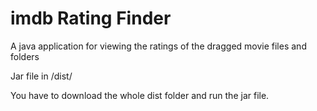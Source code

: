 # imdb Rating Finder
A java application for viewing the ratings of the dragged movie files and folders 

Jar file in /dist/ 

You have to download the whole dist folder and run the jar file.
